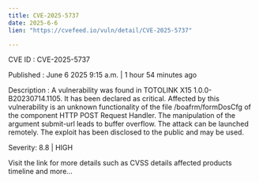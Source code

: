 ```yaml
---
title: CVE-2025-5737
date: 2025-6-6
lien: "https://cvefeed.io/vuln/detail/CVE-2025-5737"

---
```


CVE ID : CVE-2025-5737

Published :  June 6
2025
9:15 a.m. | 1 hour
54 minutes ago

Description : A vulnerability was found in TOTOLINK X15 1.0.0-B20230714.1105. It has been declared as critical. Affected by this vulnerability is an unknown functionality of the file /boafrm/formDosCfg of the component HTTP POST Request Handler. The manipulation of the argument submit-url leads to buffer overflow. The attack can be launched remotely. The exploit has been disclosed to the public and may be used.

Severity: 8.8 | HIGH

Visit the link for more details
such as CVSS details
affected products
timeline
and more...
